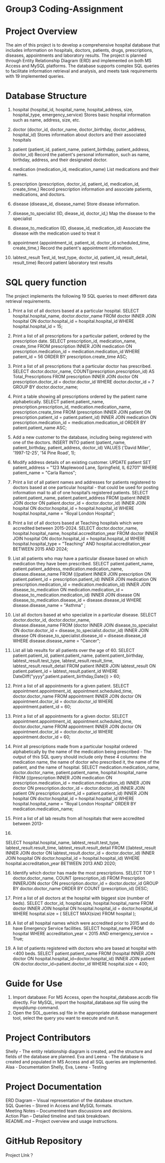 # Group3 Coding-Assignment
# Project Overview
The aim of this project is to develop a comprehensive hospital database that includes information on hospitals, doctors, patients, drugs, prescriptions, diseases, appointments and laboratory results. The project is planned through Entity Relationship Diagram (ERD) and implemented on both MS Access and MySQL platforms.
The database supports complex SQL queries to facilitate information retrieval and analysis, and meets task requirements with 19 implemented queries.

# Database Structure
1. hospital
(hospital_id, hospital_name, hospital_address, size, hospital_type, emergency_service)
Stores basic hospital information such as name, address, size, etc.

2. doctor
(doctor_id, doctor_name, doctor_birthday, doctor_address, hospital_id)
Stores information about doctors and their associated hospitals

3. patient
(patient_id, patient_name, patient_birthday, patient_address, doctor_id)
Record the patient's personal information, such as name, birthday, address, and their designated doctor.

4. medication
(medication_id, medication_name)
List medications and their names.

5. prescription
(prescription, doctor_id, patient_id, medication_id, create_time,)
Record prescription information and associate patients, medications, and doctors.

6. disease
(disease_id, disease_name)
Store disease information.

7. disease_to_specialist
(ID, diease_id, doctor_id,)
Map the disease to the specialist

8. disease_to_medication
(ID, disease_id, medication_id)
Associate the disease with the medication used to treat it

9. appointment
(appointment_id, patient_id, doctor_id scheduled_time, create_time,)
Record the patient's appointment information.

10. labtest_result
Test_id, test_type, doctor_id, patient_id, result_detail, result_time)
Record patient laboratory test results

# SQL query function
The project implements the following 19 SQL queries to meet different data retrieval requirements.
1. Print a list of all doctors based at a particular hospital.
   SELECT
   hospital.hospital_name, 
   doctor.doctor_name
   FROM
   doctor
   INNER JOIN
   hospital ON doctor.hospital_id = hospital.hospital_id
   WHERE
   hospital.hospital_id = 15;

2. Print a list of all prescriptions for a particular patient, ordered by the prescription date.
   SELECT
   prescription_id,
   medication_name,
   create_time
   FROM
   prescription
   INNER JOIN
   medication ON prescription.medication_id = medication.medication_id
   WHERE
   patient_id = 56
   ORDER BY 
   prescription.create_time ASC;

3. Print a list of all prescriptions that a particular doctor has prescribed.
   SELECT doctor.doctor_name, COUNT(prescription.prescription_id) AS Total_Prescriptions
   FROM prescription
   INNER JOIN doctor ON prescription.doctor_id = doctor.doctor_id
   WHERE doctor.doctor_id = 7
   GROUP BY doctor.doctor_name;

4. Print a table showing all prescriptions ordered by the patient name alphabetically.
   SELECT
   patient.patient_name,
   prescription.prescription_id,
   medication.medication_name,
   prescription.create_time
   FROM
   (prescription
   INNER JOIN
   patient ON prescription.patient_id = patient.patient_id)
   INNER JOIN
   medication ON prescription.medication_id = medication.medication_id
   ORDER BY patient.patient_name ASC;

5. Add a new customer to the database, including being registered with one of the doctors.
   INSERT INTO patient (patient_name, patient_birthday, patient_address, doctor_id)
   VALUES ('David Miller', '1997-12-25', '14 Pine Road', 1);

6. Modify address details of an existing customer.
   UPDATE patient
   SET patient_address = "123 Maplewood Lane, Springfield, IL 62701"
   WHERE patient_name = "Carla Ramos";

7. Print a list of all patient names and addresses for patients registered to doctors 
based at one particular hospital - that could be used for posting information mail to 
all of one hospital’s registered patients.
   SELECT
   patient.patient_name,
   patient.patient_address
   FROM
   (patient
   INNER JOIN
   doctor ON patient.doctor_id = doctor.doctor_id)
   INNER JOIN
   hospital ON doctor.hospital_id = hospital.hospital_id
   WHERE
   hospital.hospital_name = "Royal London Hospital";

8. Print a list of all doctors based at Teaching hospitals which were accredited between 
2015-2024.
   SELECT
   doctor.doctor_name,
   hospital.hospital_name,
   hospital.accreditation_year
   FROM
   doctor 
   INNER JOIN
   hospital ON doctor.hospital_id = hospital.hospital_id
   WHERE
   hospital.hospital_type = "Teaching" 
   AND hospital.accreditation_year BETWEEN 2015 AND 2024;

9. List all patients who may have a particular disease based on which medication they 
have been prescribed.
   SELECT
   patient.patient_name,
   patient.patient_address,
   medication.medication_name,
   disease.disease_name
   FROM
   (((patient
   INNER JOIN 
   prescription ON patient.patient_id = prescription.patient_id)
   INNER JOIN
   medication ON prescription.medication_id = medication.medication_id)
   INNER JOIN
   disease_to_medication ON medication.medication_id = disease_to_medication.medication_id)
   INNER JOIN
   disease ON disease_to_medication.disease_id = disease.disease_id
   WHERE
   disease.disease_name = "Asthma" ;

10. List all doctors based at who specialize in a particular disease.
SELECT
   doctor.doctor_id,
   doctor.doctor_name,  
   disease.disease_name
   FROM
   (doctor
   INNER JOIN
   disease_to_specialist ON doctor.doctor_id = disease_to_specialist.doctor_id)
   INNER JOIN 
   disease ON disease_to_specialist.disease_id = disease.disease_id
   WHERE
   disease.disease_name = "Cancer";

11. List all lab results for all patients over the age of 60.
   SELECT
   patient.patient_id,
   patient.patient_name,
   patient.patient_birthday,
   labtest_result.test_type,
   labtest_result.result_time,
   labtest_result.result_detail
   FROM
   patient
   INNER JOIN
   labtest_result ON patient.patient_id = labtest_result.patient_id
   WHERE
   DateDiff("yyyy",patient.patient_birthday,Date()) > 60;

12. Print a list of all appointments for a given patient.
   SELECT
   appointment.appointment_id,
   appointment.scheduled_time,
   doctor.doctor_name
   FROM
   appointment
   INNER JOIN
   doctor ON appointment.doctor_id = doctor.doctor_id
   WHERE
   appointment.patient_id = 60;

13. Print a list of all appointments for a given doctor.
   SELECT
   appointment.appointment_id,
   appointment.scheduled_time,
   doctor.doctor_name
   FROM
   appointment
   INNER JOIN 
   doctor  ON appointment.doctor_id = doctor.doctor_id
   WHERE
   appointment.doctor_id = 60;

14. Print all prescriptions made from a particular hospital ordered alphabetically by the 
name of the medication being prescribed - The output of this SQL query should 
include only these 4 columns: the medication name, the name of doctor who 
prescribed it, the name of the patient, and the name of hospital.
   SELECT
   medication.medication_name,
   doctor.doctor_name,
   patient.patient_name,
   hospital.hospital_name
   FROM
   (((prescription
   INNER JOIN
   medication ON prescription.medication_id = medication.medication_id)
   INNER JOIN
   doctor  ON prescription.doctor_id = doctor.doctor_id)
   INNER JOIN
   patient ON prescription.patient_id = patient.patient_id)
   INNER JOIN
   hospital ON doctor.hospital_id = hospital.hospital_id
   WHERE
   hospital.hospital_name = "Royal London Hospital"
   ORDER BY
   medication.medication_name;

15. Print a list of all lab results from all hospitals that were accredited between 2013-
2020.
   SELECT
   hospital.hospital_name,
   labtest_result.test_type,
   labtest_result.result_time,
   labtest_result.result_detail
   FROM
   ((labtest_result
   INNER JOIN
   doctor ON labtest_result.doctor_id = doctor.doctor_id)
   INNER JOIN
   hospital ON doctor.hospital_id = hospital.hospital_id)
   WHERE
   hospital.accreditation_year BETWEEN 2013 AND 2020;

16. Identify which doctor has made the most prescriptions.
   SELECT TOP 1
   doctor.doctor_name,
   COUNT (prescription_id)
   FROM
   Prescription
   INNERJOIN doctor  ON 
   prescription.doctor_id = doctor.doctor_id
   GROUP BY
   doctor.doctor_name
   ORDER BY
   COUNT (prescription_id)
   DESC;

17. Print a list of all doctors at the hospital with biggest size (number of beds).
   SELECT doctor_id, hospital.size, hospital.hospital_name
   FROM doctor
   INNER JOIN hospital ON hospital.hospital_id = doctor.hospital_id
   WHERE hospital.size = (
   SELECT MAX(size) FROM hospital
   );

18. A list of all hospital names which were accredited prior to 2015 and do have 
   Emergency Service facilities.
   SELECT
   hospital_name
   FROM
   hospital
   WHERE
   accreditation_year < 2015
   AND
   emergency_service = True;

19. A list of patients registered with doctors who are based at hospital with <400 beds.
   SELECT
   patient.patient_name
   FROM
   (hospital
   INNER JOIN
   doctor ON hospital.hospital_id=doctor.hospital_id)
   INNER JOIN
   patient ON doctor.doctor_id=patient.doctor_id
   WHERE
   hospital.size < 400;

# Guide for Use
1. Import database:
   For MS Access, open the hospital_database.accdb file directly.
   For MySQL, import the hospital_database.sql file using the mysqldump command.
3. Open the SOL_queries.sql file in the appropriate database management tool, select the query you want to execute and run it.

# Project Contributors
Shelly - The entity relationship diagram is created, and the structure and fields of the database are planned.
Eva and Leena - The database is created and populated in MS Access and all SQL queries are implemented.
Alaa - Documentation
Shelly, Eva, Leena - Testing

# Project Documentation
ERD Diagram – Visual representation of the database structure.  
SQL Queries – Stored in Access and MySQL formats.  
Meeting Notes – Documented team discussions and decisions.  
Action Plan – Detailed timeline and task breakdown.  
README.md – Project overview and usage instructions.

# GitHub Repository
Project LInk？




